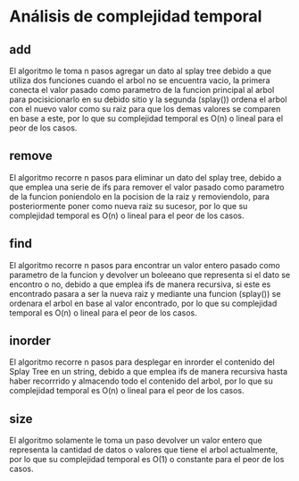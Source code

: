 # Análisis de complejidad temporal

## add
El algoritmo le toma n pasos agregar un dato al splay tree debido a que utiliza dos funciones cuando el arbol no se encuentra vacio, la primera conecta el valor pasado como parametro de la funcion principal al arbol para pocisicionarlo en su debido sitio y la segunda (splay()) ordena el arbol con el nuevo valor como su raiz para que los demas valores se comparen en base a este, por lo que su complejidad temporal es O(n) o lineal para el peor de los casos.

## remove
El algoritmo recorre n pasos para eliminar un dato del splay tree, debido a que emplea una serie de ifs para remover el valor pasado como parametro de la funcion poniendolo en la pocision de la raiz y removiendolo, para posteriormente poner como nueva raiz su sucesor, por lo que su complejidad temporal es O(n) o lineal para el peor de los casos.

## find
El algoritmo recorre n pasos para encontrar un valor entero pasado como parametro de la funcion y devolver un boleeano que representa si el dato se encontro o no, debido a que emplea ifs de manera recursiva, si este es encontrado pasara a ser la nueva raiz y mediante una funcion (splay()) se ordenara el arbol en base al valor encontrado, por lo que su complejidad temporal es O(n) o lineal para el peor de los casos.

## inorder
El algoritmo recorre n pasos para desplegar en inrorder el contenido del Splay Tree en un string, debido a que emplea ifs de manera recursiva hasta haber recorrrido y almacendo todo el contenido del arbol, por lo que su complejidad temporal es O(n) o lineal para el peor de los casos.

## size
El algoritmo solamente le toma un paso devolver un valor entero que representa la cantidad de datos o valores que tiene el arbol actualmente, por lo que su complejidad temporal es O(1) o constante para el peor de los casos.
